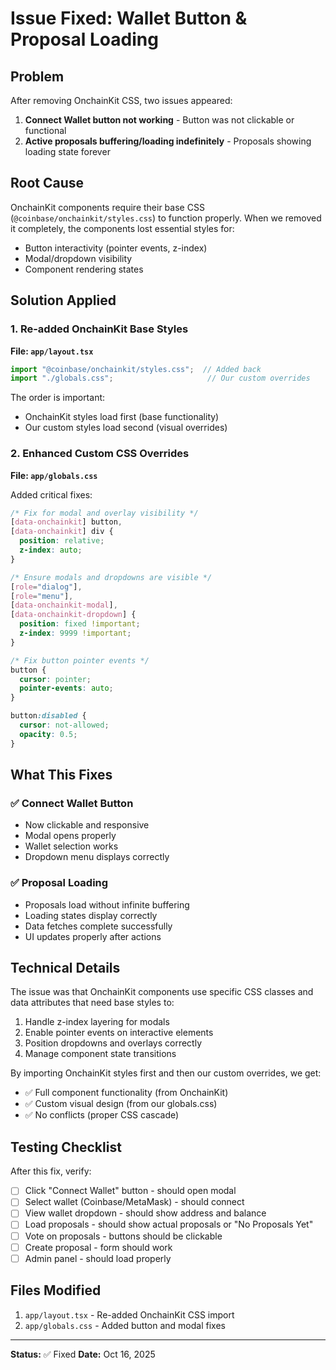 # Issue Fixed: Wallet Button & Proposal Loading

## Problem
After removing OnchainKit CSS, two issues appeared:
1. **Connect Wallet button not working** - Button was not clickable or functional
2. **Active proposals buffering/loading indefinitely** - Proposals showing loading state forever

## Root Cause
OnchainKit components require their base CSS (`@coinbase/onchainkit/styles.css`) to function properly. When we removed it completely, the components lost essential styles for:
- Button interactivity (pointer events, z-index)
- Modal/dropdown visibility
- Component rendering states

## Solution Applied

### 1. Re-added OnchainKit Base Styles
**File: `app/layout.tsx`**
```typescript
import "@coinbase/onchainkit/styles.css";  // Added back
import "./globals.css";                     // Our custom overrides
```

The order is important:
- OnchainKit styles load first (base functionality)
- Our custom styles load second (visual overrides)

### 2. Enhanced Custom CSS Overrides
**File: `app/globals.css`**

Added critical fixes:
```css
/* Fix for modal and overlay visibility */
[data-onchainkit] button,
[data-onchainkit] div {
  position: relative;
  z-index: auto;
}

/* Ensure modals and dropdowns are visible */
[role="dialog"],
[role="menu"],
[data-onchainkit-modal],
[data-onchainkit-dropdown] {
  position: fixed !important;
  z-index: 9999 !important;
}

/* Fix button pointer events */
button {
  cursor: pointer;
  pointer-events: auto;
}

button:disabled {
  cursor: not-allowed;
  opacity: 0.5;
}
```

## What This Fixes

### ✅ Connect Wallet Button
- Now clickable and responsive
- Modal opens properly
- Wallet selection works
- Dropdown menu displays correctly

### ✅ Proposal Loading
- Proposals load without infinite buffering
- Loading states display correctly
- Data fetches complete successfully
- UI updates properly after actions

## Technical Details

The issue was that OnchainKit components use specific CSS classes and data attributes that need base styles to:
1. Handle z-index layering for modals
2. Enable pointer events on interactive elements
3. Position dropdowns and overlays correctly
4. Manage component state transitions

By importing OnchainKit styles first and then our custom overrides, we get:
- ✅ Full component functionality (from OnchainKit)
- ✅ Custom visual design (from our globals.css)
- ✅ No conflicts (proper CSS cascade)

## Testing Checklist

After this fix, verify:
- [ ] Click "Connect Wallet" button - should open modal
- [ ] Select wallet (Coinbase/MetaMask) - should connect
- [ ] View wallet dropdown - should show address and balance
- [ ] Load proposals - should show actual proposals or "No Proposals Yet"
- [ ] Vote on proposals - buttons should be clickable
- [ ] Create proposal - form should work
- [ ] Admin panel - should load properly

## Files Modified
1. `app/layout.tsx` - Re-added OnchainKit CSS import
2. `app/globals.css` - Added button and modal fixes

---

**Status:** ✅ Fixed
**Date:** Oct 16, 2025
